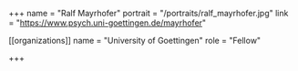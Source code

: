 +++
name = "Ralf Mayrhofer"
portrait = "/portraits/ralf_mayrhofer.jpg"
link = "https://www.psych.uni-goettingen.de/mayrhofer"

[[organizations]]
    name = "University of Goettingen"
    role = "Fellow"

+++
